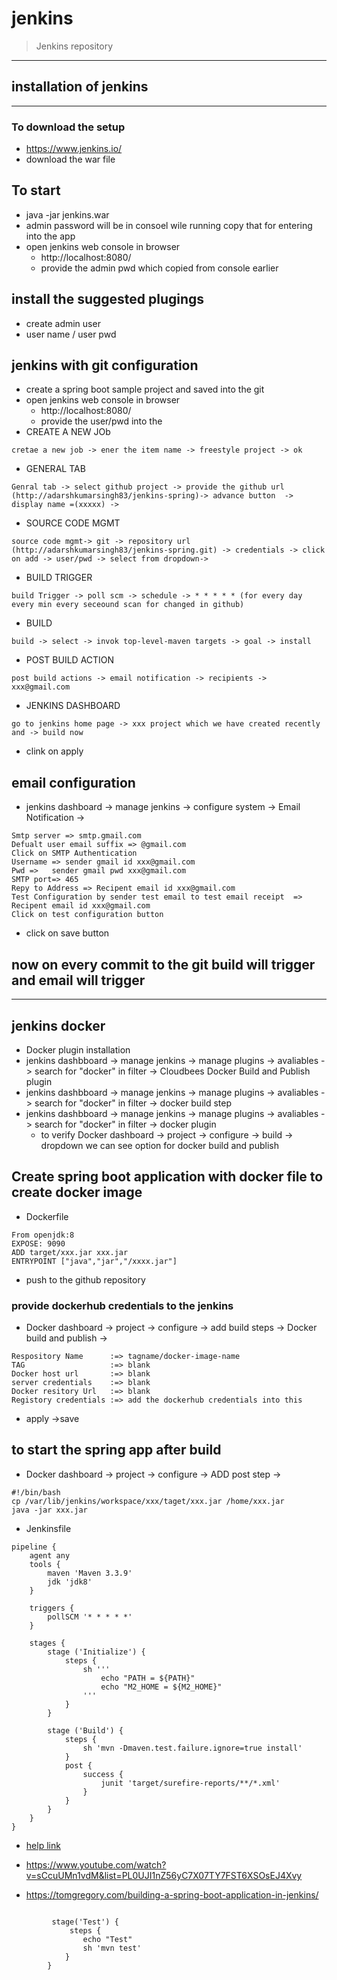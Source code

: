 # jenkins

> Jenkins repository

---


## installation of jenkins 
---
### To download the setup 
* https://www.jenkins.io/
* download the war file 

## To start 
* java -jar jenkins.war 
* admin password will be in consoel wile running copy that for entering into the app
* open jenkins web console in browser 
	* http://localhost:8080/
	* provide the admin pwd which copied from console earlier 

## install the suggested plugings 
* create admin user 
* user name / user pwd 


## jenkins with git configuration 

* create a spring boot sample project and saved into the git 
* open jenkins web console in browser 
	* http://localhost:8080/
	* provide the user/pwd into the 
* CREATE A NEW JOb
```	
cretae a new job -> ener the item name -> freestyle project -> ok 
```
* GENERAL TAB
```
Genral tab -> select github project -> provide the github url (http://adarshkumarsingh83/jenkins-spring)-> advance button  -> display name =(xxxxx) ->
```
* SOURCE CODE MGMT 
```
source code mgmt-> git -> repository url (http://adarshkumarsingh83/jenkins-spring.git) -> credentials -> click on add -> user/pwd -> select from dropdown-> 
```
* BUILD TRIGGER 
```
build Trigger -> poll scm -> schedule -> * * * * * (for every day every min every seceound scan for changed in github)
```
* BUILD 
```
build -> select -> invok top-level-maven targets -> goal -> install 
```
* POST BUILD ACTION 
```
post build actions -> email notification -> recipients -> xxx@gmail.com 
````
* JENKINS DASHBOARD 
```
go to jenkins home page -> xxx project which we have created recently and -> build now 
```
* clink on apply 

## email configuration 
* jenkins dashboard -> manage jenkins -> configure system -> Email Notification -> 
 ```
Smtp server => smtp.gmail.com
Defualt user email suffix => @gmail.com
Click on SMTP Authentication 
 Username => sender gmail id xxx@gmail.com
 Pwd =>   sender gmail pwd xxx@gmail.com
 SMTP port=> 465 
 Repy to Address => Recipent email id xxx@gmail.com
 Test Configuration by sender test email to test email receipt  => Recipent email id xxx@gmail.com
 Click on test configuration button 
 ```
 * click on save button 

## now on every commit to the git build will trigger and email will trigger 


----

## jenkins docker 

* Docker plugin installation 
* jenkins dashbboard -> manage jenkins -> manage plugins -> avaliables -> search for "docker" in filter -> Cloudbees Docker Build and Publish plugin   
* jenkins dashbboard -> manage jenkins -> manage plugins -> avaliables -> search for "docker" in filter -> docker build step 
* jenkins dashbboard -> manage jenkins -> manage plugins -> avaliables -> search for "docker" in filter ->  docker plugin  
	* to verify Docker dashboard -> project -> configure -> build -> dropdown we can see option for docker build and publish 

## Create spring boot application with docker file to create docker image 
* Dockerfile
```
From openjdk:8
EXPOSE: 9090
ADD target/xxx.jar xxx.jar 
ENTRYPOINT ["java","jar","/xxxx.jar"]
```

* push to the github repository 

### provide dockerhub credentials to the jenkins 
* Docker dashboard -> project -> configure -> add build steps -> Docker build and publish -> 
```
Respository Name      :=> tagname/docker-image-name
TAG                   :=> blank
Docker host url       :=> blank
server credentials    :=> blank
Docker resitory Url   :=> blank
Registory credentials :=> add the dockerhub credentials into this 

```
* apply ->save 


## to start the spring app after build 
* Docker dashboard -> project -> configure ->  ADD post step ->
```
#!/bin/bash
cp /var/lib/jenkins/workspace/xxx/taget/xxx.jar /home/xxx.jar
java -jar xxx.jar 
```

* Jenkinsfile
```
pipeline {
    agent any
    tools {
        maven 'Maven 3.3.9'
        jdk 'jdk8'
    }

    triggers {
        pollSCM '* * * * *'
    }

    stages {
        stage ('Initialize') {
            steps {
                sh '''
                    echo "PATH = ${PATH}"
                    echo "M2_HOME = ${M2_HOME}"
                '''
            }
        }

        stage ('Build') {
            steps {
                sh 'mvn -Dmaven.test.failure.ignore=true install' 
            }
            post {
                success {
                    junit 'target/surefire-reports/**/*.xml' 
                }
            }
        }
    }
}
```


* [help link ](https://www.youtube.com/watch?v=Nw3UohhcPO0&list=PLVz2XdJiJQxwS0BZUHX34ocLTJtRGSQzN&index=1)

* https://www.youtube.com/watch?v=sCcuUMn1vdM&list=PL0UJI1nZ56yC7X07TY7FST6XSOsEJ4Xvy
* https://tomgregory.com/building-a-spring-boot-application-in-jenkins/

```

         stage('Test') { 
             steps { 
                echo "Test" 
                sh 'mvn test' 
            } 
        }  

```


